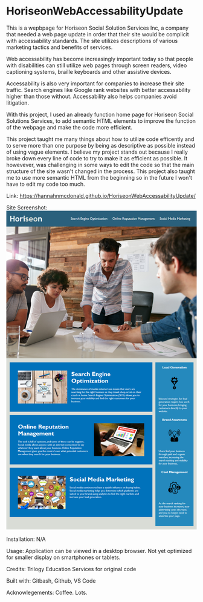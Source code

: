 # HoriseonWebAccessabilityUpdate

This is a wepbpage for Horiseon Social Solution Services Inc, a company that needed a web page update in order that their site would be complicit with accessability standards. The site utilizes descriptions of various marketing tactics and benefits of services. 

Web accessability has become increasingly important today so that people with disabilities can still utilize web pages through screen readers, video captioning systems, braille keyboards and other assistive devices. 

Accessability is also very important for companies to increase their site traffic. Search engines like Google rank websites with better accessability higher than those without. Accessability also helps companies avoid litigation. 

With this project, I used an already function home page for Horiseon Social Solutions Services, to add semantic HTML elements to improve the function of the webpage and make the code more efficient. 

This project taught me many things about how to utilize code efficently and to serve more than one purpose by being as descriptive as possible instead of using vague elements. I believe my project stands out because I really broke down every line of code to try to make it as efficient as possible. It howevever, was challenging in some ways to edit the code so that the main structure of the site wasn't changed in the process. This project also taught me to use more semantic HTML from the beginning so in the future I won't have to edit my code too much. 

Link:  https://hannahnmcdonald.github.io/HoriseonWebAccessabilityUpdate/

Site Screenshot:
![Site Screenshot](/01-html-css-git-homework-demo.png)

Installation: N/A

Usage: Application can be viewed in a desktop browser. Not yet optimized for smaller display on smartphones or tablets.

Credits: Trilogy Education Services for original code

Built with: Gitbash, Github, VS Code

Acknowlegements: Coffee. Lots. 
